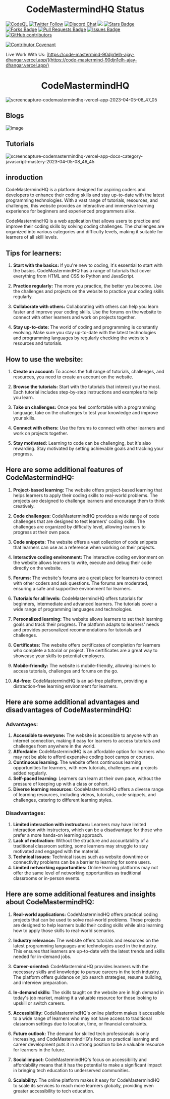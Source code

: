 <h1 align="center"> CodeMastermindHQ Status </h1>

<a href="https://github.com/Ajay-Dhangar/CodeMastermindHQ/actions/workflows/codeql.yml"><img src="https://github.com/Ajay-Dhangar/CodeMastermindHQ/actions/workflows/codeql.yml/badge.svg"  alt="CodeQL" /></a>
<a href="https://twitter.com/AJAYDHA27250016"><img src="https://img.shields.io/twitter/follow/AJAYDHA27250016.svg?style=social"  alt="Twitter Follow" /></a>
<a href="https://discord.gg/BFkPKMsfuZ"><img src="https://img.shields.io/discord/102860784329052160.svg" alt="Discord Chat" /></a>
<a href="https://github.com/Ajay-Dhangar/CodeMastermindHQ/blob/main/LICENSE"><img src="https://img.shields.io/github/license/sourcerer-io/hall-of-fame.svg?colorB=ff0000"></a>
<a href="https://github.com/Ajay-Dhangar/CodeMastermindHQ/stargazers"><img src="https://img.shields.io/github/stars/Ajay-Dhangar/CodeMastermindHQ" alt="Stars Badge"/></a>
<a href="https://github.com/Ajay-Dhangar/CodeMastermindHQ/network/members"><img src="https://img.shields.io/github/forks/Ajay-Dhangar/CodeMastermindHQ" alt="Forks Badge"/></a>
<a href="https://github.com/Ajay-Dhangar/CodeMastermindHQ/pulls"><img src="https://img.shields.io/github/issues-pr/Ajay-Dhangar/CodeMastermindHQ" alt="Pull Requests Badge"/></a>
<a href="https://github.com/Ajay-Dhangar/CodeMastermindHQ/issues"><img src="https://img.shields.io/github/issues/Ajay-Dhangar/CodeMastermindHQ" alt="Issues Badge"/></a>
<a href="https://github.com/Ajay-Dhangar/CodeMastermindHQ/graphs/contributors"><img alt="GitHub contributors" src="https://img.shields.io/github/contributors/Ajay-Dhangar/CodeMastermindHQ?color=2b9348"></a>

[![Contributor Covenant](https://img.shields.io/badge/Contributor%20Covenant-2.1-4baaaa.svg)](CODE_OF_CONDUCT.md)

Live Work With Us: [https://code-mastermind-90djn1elh-ajay-dhangar.vercel.app/](https://code-mastermind-90djn1elh-ajay-dhangar.vercel.app/)

<h1 align="center">CodeMastermindHQ</h1>

![screencapture-codemastermindhq-vercel-app-2023-04-05-08_47_05](https://user-images.githubusercontent.com/99037494/229972818-264a8c07-603f-43d1-8852-a210d0e46b61.png)

## Blogs

![image](https://user-images.githubusercontent.com/99037494/229972770-0d7d59ce-01ab-4ff0-b78c-1b31a253880f.png)

## Tutorials

![screencapture-codemastermindhq-vercel-app-docs-category-javascript-mastery-2023-04-05-08_46_45](https://user-images.githubusercontent.com/99037494/229973001-18885989-0252-46b9-9bbb-5af72887bc29.png)

## inroduction

CodeMastermindHQ is a platform designed for aspiring coders and developers to enhance their coding skills and stay up-to-date with the latest programming technologies. With a vast range of tutorials, resources, and challenges, this website provides an interactive and immersive learning experience for beginners and experienced programmers alike.

CodeMastermindHQ is a web application that allows users to practice and improve their coding skills by solving coding challenges. The challenges are organized into various categories and difficulty levels, making it suitable for learners of all skill levels.

## Tips for learners:

1. **Start with the basics:** If you're new to coding, it's essential to start with the basics. CodeMastermindHQ has a range of tutorials that cover everything from HTML and CSS to Python and JavaScript.

2. **Practice regularly:** The more you practice, the better you become. Use the challenges and projects on the website to practice your coding skills regularly.

3. **Collaborate with others:** Collaborating with others can help you learn faster and improve your coding skills. Use the forums on the website to connect with other learners and work on projects together.

4. **Stay up-to-date:** The world of coding and programming is constantly evolving. Make sure you stay up-to-date with the latest technologies and programming languages by regularly checking the website's resources and tutorials.

## How to use the website:

1. **Create an account:** To access the full range of tutorials, challenges, and resources, you need to create an account on the website.

2. **Browse the tutorials:** Start with the tutorials that interest you the most. Each tutorial includes step-by-step instructions and examples to help you learn.

3. **Take on challenges:** Once you feel comfortable with a programming language, take on the challenges to test your knowledge and improve your skills.

4. **Connect with others:** Use the forums to connect with other learners and work on projects together.

5. **Stay motivated:** Learning to code can be challenging, but it's also rewarding. Stay motivated by setting achievable goals and tracking your progress.

## Here are some additional features of CodeMastermindHQ:

1. **Project-based learning:** The website offers project-based learning that helps learners to apply their coding skills to real-world problems. The projects are designed to challenge learners and encourage them to think creatively.

2. **Code challenges:** CodeMastermindHQ provides a wide range of code challenges that are designed to test learners' coding skills. The challenges are organized by difficulty level, allowing learners to progress at their own pace.

3. **Code snippets:** The website offers a vast collection of code snippets that learners can use as a reference when working on their projects.

4. **Interactive coding environment:** The interactive coding environment on the website allows learners to write, execute and debug their code directly on the website.

5. **Forums:** The website's forums are a great place for learners to connect with other coders and ask questions. The forums are moderated, ensuring a safe and supportive environment for learners.

6. **Tutorials for all levels:** CodeMastermindHQ offers tutorials for beginners, intermediate and advanced learners. The tutorials cover a wide range of programming languages and technologies.

7. **Personalized learning:** The website allows learners to set their learning goals and track their progress. The platform adapts to learners' needs and provides personalized recommendations for tutorials and challenges.

8. **Certificates:** The website offers certificates of completion for learners who complete a tutorial or project. The certificates are a great way to showcase your skills to potential employers.

9. **Mobile-friendly:** The website is mobile-friendly, allowing learners to access tutorials, challenges and forums on the go.

10. **Ad-free:** CodeMastermindHQ is an ad-free platform, providing a distraction-free learning environment for learners.

## Here are some additional advantages and disadvantages of CodeMastermindHQ:

### Advantages:
1. **Accessible to everyone:** The website is accessible to anyone with an internet connection, making it easy for learners to access tutorials and challenges from anywhere in the world.
2. **Affordable:** CodeMastermindHQ is an affordable option for learners who may not be able to afford expensive coding boot camps or courses.
3. **Continuous learning:** The website offers continuous learning opportunities for learners, with new tutorials, challenges and projects added regularly.
4. **Self-paced learning:** Learners can learn at their own pace, without the pressure of keeping up with a class or cohort.
5. **Diverse learning resources:** CodeMastermindHQ offers a diverse range of learning resources, including videos, tutorials, code snippets, and challenges, catering to different learning styles.

### Disadvantages:

1. **Limited interaction with instructors:** Learners may have limited interaction with instructors, which can be a disadvantage for those who prefer a more hands-on learning approach.
2. **Lack of motivation:** Without the structure and accountability of a traditional classroom setting, some learners may struggle to stay motivated and engaged with the material.
3. **Technical issues:** Technical issues such as website downtime or connectivity problems can be a barrier to learning for some users.
4. **Limited networking opportunities:** Online learning platforms may not offer the same level of networking opportunities as traditional classrooms or in-person events.

## Here are some additional features and insights about CodeMastermindHQ:

1. **Real-world applications:** CodeMastermindHQ offers practical coding projects that can be used to solve real-world problems. These projects are designed to help learners build their coding skills while also learning how to apply those skills to real-world scenarios.

2. **Industry relevance:** The website offers tutorials and resources on the latest programming languages and technologies used in the industry. This ensures that learners are up-to-date with the latest trends and skills needed for in-demand jobs.

3. **Career-oriented:** CodeMastermindHQ provides learners with the necessary skills and knowledge to pursue careers in the tech industry. The platform offers guidance on job search strategies, resume building, and interview preparation.

4. **In-demand skills:** The skills taught on the website are in high demand in today's job market, making it a valuable resource for those looking to upskill or switch careers.

5. **Accessibility:** CodeMastermindHQ's online platform makes it accessible to a wide range of learners who may not have access to traditional classroom settings due to location, time, or financial constraints.

6. **Future outlook:** The demand for skilled tech professionals is only increasing, and CodeMastermindHQ's focus on practical learning and career development puts it in a strong position to be a valuable resource for learners in the future.

7. **Social impact:** CodeMastermindHQ's focus on accessibility and affordability means that it has the potential to make a significant impact in bringing tech education to underserved communities.

8. **Scalability:** The online platform makes it easy for CodeMastermindHQ to scale its services to reach more learners globally, providing even greater accessibility to tech education.
